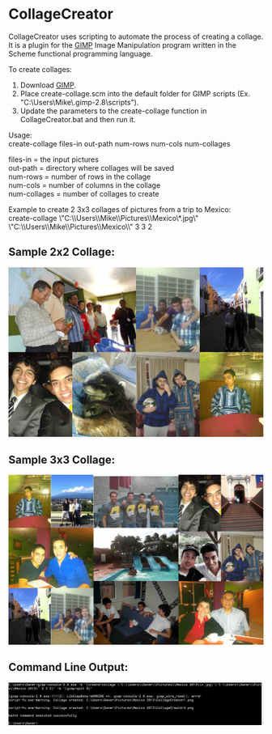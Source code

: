 CollageCreator
==============

CollageCreator uses scripting to automate the process of creating a collage. It is a plugin for the [GIMP](http://www.gimp.org/) Image Manipulation program written in the Scheme functional programming language.

To create collages: <br>
1. Download [GIMP](http://www.gimp.org/downloads/). <br>
2. Place create-collage.scm into the default folder for GIMP scripts (Ex. "C:\\Users\\Mike\\.gimp-2.8\\scripts"). <br>
3. Update the parameters to the create-collage function in CollageCreator.bat and then run it. <br>

Usage: <br>
create-collage files-in out-path num-rows num-cols num-collages

files-in = the input pictures <br>
out-path = directory where collages will be saved <br>
num-rows = number of rows in the collage <br>
num-cols = number of columns in the collage  <br>
num-collages = number of collages to create

Example to create 2 3x3 collages of pictures from a trip to Mexico: <br>
create-collage \\"C:\\\Users\\\Mike\\\Pictures\\\Mexico\\\*.jpg\\" \\"C:\\\Users\\\Mike\\\Pictures\\\Mexico\\\\\" 3 3 2
<br>

## Sample 2x2 Collage:
![2x2 Collage](./images/Collage2x2.jpg)
<br>

## Sample 3x3 Collage:
![3x3 Collage](./images/Collage3x3.jpg)
<br>

## Command Line Output:
![Command Line Output](./images/Screenshot.jpg)